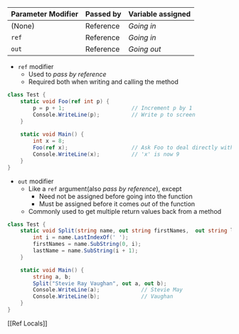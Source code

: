 | Parameter Modifier | Passed by | Variable assigned |
| ------------------ | --------- | ----------------- |
| (None)             | Reference | *Going in*        |
| `ref`              | Reference | *Going in*        |
| `out`              | Reference | *Going out*       |

- `ref` modifier
	- Used to *pass by reference*
	- Required both when writing and calling the method
```C#
class Test {
	static void Foo(ref int p) {
		p = p + 1;                     // Increment p by 1
		Console.WriteLine(p);          // Write p to screen
	}
	
	static void Main() {
		int x = 8;
		Foo(ref x);                    // Ask Foo to deal directly with x
		Console.WriteLine(x);          // 'x' is now 9
	}
}
```
- `out` modifier
	- Like a `ref` argument(also *pass by reference*), except
		- Need not be assigned before going into the function
		- Must be assigned before it comes *out* of the function
	- Commonly used to get multiple return values back from a method
```C#
class Test {
	static void Split(string name, out string firstNames,  out string lastName) {
		int i = name.LastIndexOf(' ');
		firstNames = name.SubString(0, i);
		lastName = name.SubString(i + 1);
	}

	static void Main() {
		string a, b;
		Split("Stevie Ray Vaughan", out a, out b);
		Console.WriteLine(a);             // Stevie May
		Console.WriteLine(b);             // Vaughan
	}
}
```

[[Ref Locals]]
